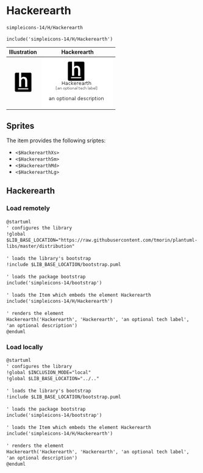 # Hackerearth


```text
simpleicons-14/H/Hackerearth
```

```text
include('simpleicons-14/H/Hackerearth')
```



| Illustration | Hackerearth |
| :---: | :---: |
| ![illustration for Illustration](../../simpleicons-14/H/Hackerearth.png) | ![illustration for Hackerearth](../../simpleicons-14/H/Hackerearth.Local.png) |



## Sprites
The item provides the following sriptes:

- `<$HackerearthXs>`
- `<$HackerearthSm>`
- `<$HackerearthMd>`
- `<$HackerearthLg>`





## Hackerearth

### Load remotely
```plantuml
@startuml
' configures the library
!global $LIB_BASE_LOCATION="https://raw.githubusercontent.com/tmorin/plantuml-libs/master/distribution"

' loads the library's bootstrap
!include $LIB_BASE_LOCATION/bootstrap.puml

' loads the package bootstrap
include('simpleicons-14/bootstrap')

' loads the Item which embeds the element Hackerearth
include('simpleicons-14/H/Hackerearth')

' renders the element
Hackerearth('Hackerearth', 'Hackerearth', 'an optional tech label', 'an optional description')
@enduml
```

### Load locally
```plantuml
@startuml
' configures the library
!global $INCLUSION_MODE="local"
!global $LIB_BASE_LOCATION="../.."

' loads the library's bootstrap
!include $LIB_BASE_LOCATION/bootstrap.puml

' loads the package bootstrap
include('simpleicons-14/bootstrap')

' loads the Item which embeds the element Hackerearth
include('simpleicons-14/H/Hackerearth')

' renders the element
Hackerearth('Hackerearth', 'Hackerearth', 'an optional tech label', 'an optional description')
@enduml
```

